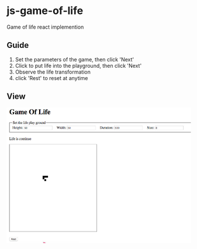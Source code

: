 # js-game-of-life
Game of life react implemention

## Guide
1. Set the parameters of the game, then click 'Next'
2. Click to put life into the playground, then click 'Next'
3. Observe the life transformation
4. click 'Rest' to reset at anytime

## View
![view of the game](/view.jpg "view of the game")
